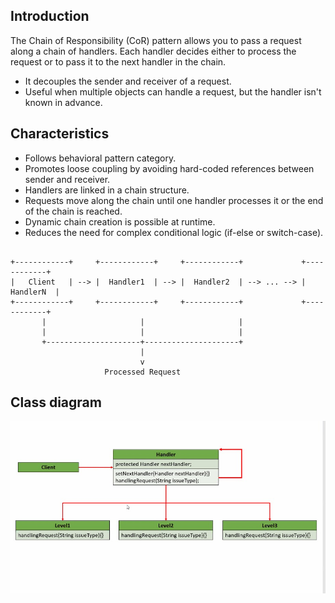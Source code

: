 ## Introduction

The Chain of Responsibility (CoR) pattern allows you to pass a request along a chain of handlers. Each handler decides either to process the request or to pass it to the next handler in the chain.

 - It decouples the sender and receiver of a request.
 - Useful when multiple objects can handle a request, but the handler isn't known in advance.

## Characteristics
 - Follows behavioral pattern category.
 - Promotes loose coupling by avoiding hard-coded references between sender and receiver.
 - Handlers are linked in a chain structure.
 - Requests move along the chain until one handler processes it or the end of the chain is reached.
 - Dynamic chain creation is possible at runtime.
 - Reduces the need for complex conditional logic (if-else or switch-case).


```plaintext

+------------+     +------------+     +------------+             +------------+
|   Client   | --> |  Handler1  | --> |  Handler2  | --> ... --> |  HandlerN  |
+------------+     +------------+     +------------+             +------------+
       |                     |                     |
       |                     |                     |
       +---------------------+---------------------+
                             |
                             v
                     Processed Request

```

## Class diagram

![Class diagram of Chain of Responsibility](image.png)